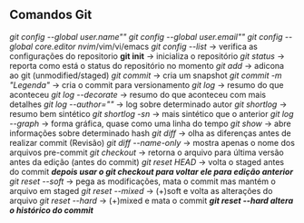 ## Comandos Git
*git config --global user.name""*
*git config --global user.email""*
*git config --global core.editor* _nvim_/vim/vi/emacs
*git config --list* -> verifica as configurações do repositorio
**git init** -> inicializa o repositório
*git status* -> reporta como está o status do repositório no momento
*git add _<Arquivo>_* -> adicona ao git (unmodified/staged)
*git commit* -> cria um snapshot
*git commit -m _"Legenda"_* -> cria o commit para versionamento
*git log* -> resumo do que aconteceu
*git log --decorate* -> resumo do que aconteceu com mais detalhes
*git log --author=_"<Nome do Autor>"_* -> log sobre determinado autor
*git shortlog* -> resumo bem sintético
*git shortlog -sn* -> mais sintético que o anterior
*git log --graph* -> forma gráfica, quase como uma linha do tempo
*git show _<hash>_* -> abre informações sobre determinado hash
*git diff* -> olha as diferenças antes de realizar commit (Revisão)
*git diff --name-only* -> mostra apenas o nome dos arquivos pre-commit
*git checkout _<nome do arquivo>_* -> retorna o arquivo para última versão antes da edição (antes do commit)
*git reset HEAD* -> volta o staged antes do commit
_***depois usar o git checkout _<arquivo>_ para voltar ele para edição anterior***_
*git reset --soft* -> pega as modificações, mata o commit mas mantém o arquivo em staged
*git reset --mixed* -> (+)soft e volta as alterações do arquivo
*git reset --hard* -> (+)mixed e mata o commit
_**git reset --hard altera o histórico do commit**_

